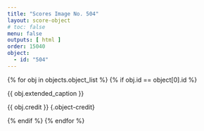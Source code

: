 ```yaml
---
title: "Scores Image No. 504"
layout: score-object
# toc: false
menu: false
outputs: [ html ]
order: 15040
object:
  - id: "504"
---
```


{% for obj in objects.object_list %}
{% if obj.id == object[0].id %}

{{ obj.extended_caption }}

{{ obj.credit }} {.object-credit}

{% endif %}
{% endfor %}
